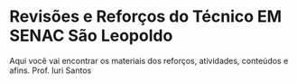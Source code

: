 # Revisões e Reforços do Técnico EM SENAC São Leopoldo

Aqui você vai encontrar os materiais dos reforços, atividades, conteúdos e afins.
Prof. Iuri Santos

